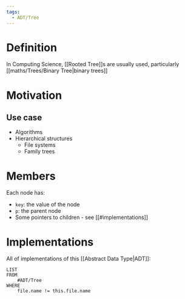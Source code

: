 ```yaml
---
tags:
  - ADT/Tree
---
```


# Definition
In Computing Science, [[Rooted Tree]]s are usually used, particularly [[maths/Trees/Binary Tree|binary trees]]

# Motivation
## Use case
- Algorithms
- Hierarchical structures
	- File systems
	- Family trees

# Members
Each node has:
- `key`: the value of the node
- `p`: the parent node
- Some pointers to children - see [[#implementations]]

# Implementations
All of implementations of this [[Abstract Data Type|ADT]]:

```dataview
LIST
FROM
	#ADT/Tree
WHERE
	file.name != this.file.name
```